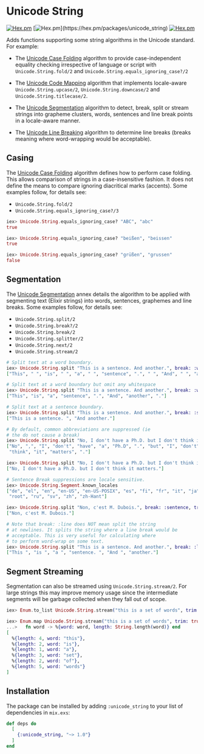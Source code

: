 # Unicode String

[![Hex.pm](https://img.shields.io/hexpm/v/unicode_string.svg)](https://hex.pm/packages/unicode_string)
[![Hex.pm](https://img.shields.io/hexpm/dw/unicode_string.svg?)](https://hex.pm/packages/unicode_string)
[![Hex.pm](https://img.shields.io/hexpm/l/unicode_string.svg)](https://hex.pm/packages/unicode_string)

Adds functions supporting some string algorithms in the Unicode standard. For example:

* The [Unicode Case Folding](https://www.unicode.org/versions/Unicode15.0.0/ch03.pdf) algorithm to provide case-independent equality checking irrespective of language or script with `Unicode.String.fold/2` and `Unicode.String.equals_ignoring_case?/2`

* The [Unicode Code Mapping](https://www.unicode.org/versions/Unicode15.0.0/ch03.pdf) algorithm that implements locale-aware `Unicode.String.upcase/2`, `Unicode.String.downcase/2` and `Unicode.String.titlecase/2`.

* The [Unicode Segmentation](https://unicode.org/reports/tr29/) algorithm to detect, break, split or stream strings into grapheme clusters, words, sentences and line break points in a locale-aware manner.

* The [Unicode Line Breaking](https://www.unicode.org/reports/tr14/) algorithm to determine line breaks (breaks meaning where word-wrapping would be acceptable).

## Casing

The [Unicode Case Folding](https://www.unicode.org/versions/Unicode15.0.0/ch03.pdf) algorithm defines how to perform case folding. This allows comparison of strings in a case-insensitive fashion. It does not define the means to compare ignoring diacritical marks (accents). Some examples follow, for details see:

* `Unicode.String.fold/2`
* `Unicode.String.equals_ignoring_case?/3`

```elixir
iex> Unicode.String.equals_ignoring_case? "ABC", "abc"
true

iex> Unicode.String.equals_ignoring_case? "beißen", "beissen"
true

iex> Unicode.String.equals_ignoring_case? "grüßen", "grussen"
false
```
## Segmentation

The [Unicode Segmentation](https://unicode.org/reports/tr29/) annex details the algorithm to be applied with segmenting text (Elixir strings) into words, sentences, graphemes and line breaks. Some examples follow, for details see:

* `Unicode.String.split/2`
* `Unicode.String.break?/2`
* `Unicode.String.break/2`
* `Unicode.String.splitter/2`
* `Unicode.String.next/2`
* `Unicode.String.stream/2`

```elixir
# Split text at a word boundary.
iex> Unicode.String.split "This is a sentence. And another.", break: :word
["This", " ", "is", " ", "a", " ", "sentence", ".", " ", "And", " ", "another", "."]

# Split text at a word boundary but omit any whitespace
iex> Unicode.String.split "This is a sentence. And another.", break: :word, trim: true
["This", "is", "a", "sentence", ".", "And", "another", "."]

# Split text at a sentence boundary.
iex> Unicode.String.split "This is a sentence. And another.", break: :sentence
["This is a sentence. ", "And another."]

# By default, common abbreviations are suppressed (ie
# the do not cause a break)
iex> Unicode.String.split "No, I don't have a Ph.D. but I don't think it matters.", break: :word, trim: true
["No", ",", "I", "don't", "have", "a", "Ph.D", ".", "but", "I", "don't",
 "think", "it", "matters", "."]

iex> Unicode.String.split "No, I don't have a Ph.D. but I don't think it matters.", break: :sentence, trim: true
["No, I don't have a Ph.D. but I don't think it matters."]

# Sentence Break suppressions are locale sensitive.
iex> Unicode.String.Segment.known_locales
["de", "el", "en", "en-US", "en-US-POSIX", "es", "fi", "fr", "it", "ja", "pt",
 "root", "ru", "sv", "zh", "zh-Hant"]

iex> Unicode.String.split "Non, c'est M. Dubois.", break: :sentence, trim: true, locale: "fr"
["Non, c'est M. Dubois."]

# Note that break: :line does NOT mean split the string
# at newlines. It splits the string where a line break would be
# acceptable. This is very useful for calculating where
# to perform word-wrap on some text.
iex> Unicode.String.split "This is a sentence. And another.", break: :line
["This ", "is ", "a ", "sentence. ", "And ", "another."]
```

## Segment Streaming

Segmentation can also be streamed using `Unicode.String.stream/2`. For large strings this may improve memory usage since the intermediate segments will be garbage collected when they fall out of scope.

```elixir
iex> Enum.to_list Unicode.String.stream("this is a set of words", trim: true)                       ["this", "is", "a", "set", "of", "words"]

iex> Enum.map Unicode.String.stream("this is a set of words", trim: true),
...>   fn word -> %{word: word, length: String.length(word)} end
[
  %{length: 4, word: "this"},
  %{length: 2, word: "is"},
  %{length: 1, word: "a"},
  %{length: 3, word: "set"},
  %{length: 2, word: "of"},
  %{length: 5, word: "words"}
]
```

## Installation

The package can be installed by adding `:unicode_string` to your list of dependencies in `mix.exs`:

```elixir
def deps do
  [
    {:unicode_string, "~> 1.0"}
  ]
end
```

